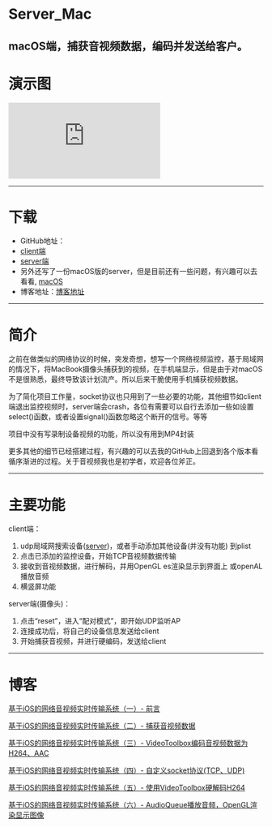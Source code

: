 # Server_Mac
macOS端，捕获音视频数据，编码并发送给客户。
----
# 演示图
![演示图](http://photo.blog.sina.com.cn/showpic.html#blogid=a5b943a20102yibo&url=http://album.sina.com.cn/pic/0032acoOzy7fPj3SedSf4)


----
# 下载
- GitHub地址：
- [client端](https://github.com/AmoAmoAmo/Smart_Device_Client)
- [server端](https://github.com/AmoAmoAmo/Smart_Device_Server)
- 另外还写了一份macOS版的server，但是目前还有一些问题，有兴趣可以去看看, [macOS](https://github.com/AmoAmoAmo/Server_Mac)
- 博客地址：[博客地址](http://blog.csdn.net/a997013919/article/details/78081115)



----
# 简介


之前在做类似的网络协议的时候，突发奇想，想写一个网络视频监控，基于局域网的情况下，将MacBook摄像头捕获到的视频，在手机端显示，但是由于对macOS不是很熟悉，最终导致该计划流产。所以后来干脆使用手机捕获视频数据。

为了简化项目工作量，socket协议也只用到了一些必要的功能，其他细节如client端退出监控视频时，server端会crash，各位有需要可以自行去添加一些如设置select()函数，或者设置signal()函数忽略这个断开的信号。等等

项目中没有写录制设备视频的功能，所以没有用到MP4封装

更多其他的细节已经搭建过程，有兴趣的可以去我的GitHub上回退到各个版本看循序渐进的过程。关于音视频我也是初学者，欢迎各位斧正。

----
# 主要功能
client端：

1. udp局域网搜索设备([server](http://note.youdao.com/))，或者手动添加其他设备(并没有功能) 到plist
2. 点击已添加的监控设备，开始TCP音视频数据传输
3. 接收到音视频数据，进行解码，并用OpenGL es渲染显示到界面上 或openAL播放音频
4. 横竖屏功能


server端(摄像头)：

1. 点击“reset”，进入“配对模式”，即开始UDP监听AP
2. 连接成功后，将自己的设备信息发送给client
3. 开始捕获音视频，并进行硬编码，发送给client

----
# 博客

[基于iOS的网络音视频实时传输系统（一）- 前言](http://blog.csdn.net/a997013919/article/details/78081115)

[基于iOS的网络音视频实时传输系统（二）- 捕获音视频数据](http://blog.csdn.net/a997013919/article/details/78089240)

[基于iOS的网络音视频实时传输系统（三）- VideoToolbox编码音视频数据为H264、AAC](http://blog.csdn.net/a997013919/article/details/78215515)

[基于iOS的网络音视频实时传输系统（四）- 自定义socket协议(TCP、UDP)](http://blog.csdn.net/a997013919/article/details/74085489)

[基于iOS的网络音视频实时传输系统（五）- 使用VideoToolbox硬解码H264](http://blog.csdn.net/a997013919/article/details/78215544)

[基于iOS的网络音视频实时传输系统（六）- AudioQueue播放音频，OpenGL渲染显示图像](http://blog.csdn.net/a997013919/article/details/78215581)

